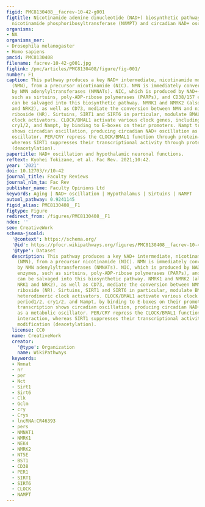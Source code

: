```yaml
---
figid: PMC8130408__facrev-10-42-g001
figtitle: Nicotinamide adenine dinucleotide (NAD+) biosynthetic pathway mediated by
  nicotinamide phosphoribosyltransferase (NAMPT) and circadian NAD+ oscillation
organisms:
- NA
organisms_ner:
- Drosophila melanogaster
- Homo sapiens
pmcid: PMC8130408
filename: facrev-10-42-g001.jpg
figlink: /pmc/articles/PMC8130408/figure/fig-001/
number: F1
caption: This pathway produces a key NAD+ intermediate, nicotinamide mononucleotide
  (NMN), from a precursor nicotinamide (NIC). NMN is immediately converted to NAD+
  by NMN adenylyltransferases (NMNATs). NIC, which is produced by NAD+-consuming enzymes,
  such as sirtuins, poly-ADP-ribose polymerases (PARPs), and CD38/157 ectoenzymes,
  can be salvaged into this biosynthetic pathway. NMRK1 and NMRK2 (also known as NRK1
  and NRK2), as well as CD73, mediate the conversion between NMN and nicotinamide
  riboside (NR). Sirtuins, SIRT1 and SIRT6 in particular, modulate BMAL1/CLOCK, heterodimeric
  clock activators. CLOCK/BMAL1 activate various clock genes, including period1/2,
  cry1/2, and Nampt, by binding to E-boxes on their promoters. Nampt transcription
  shows circadian oscillation, producing circadian NAD+ oscillation as a metabolic
  oscillator. PER/CRY repress the CLOCK/BMAL1 function through protein–protein interaction,
  whereas SIRT1 suppresses their transcriptional activity through protein modification
  (deacetylation).
papertitle: NAD+ oscillation and hypothalamic neuronal functions.
reftext: Kyohei Tokizane, et al. Fac Rev. 2021;10:42.
year: '2021'
doi: 10.12703/r/10-42
journal_title: Faculty Reviews
journal_nlm_ta: Fac Rev
publisher_name: Faculty Opinions Ltd
keywords: Aging | NAD+ oscillation | Hypothalamus | Sirtuins | NAMPT
automl_pathway: 0.9241145
figid_alias: PMC8130408__F1
figtype: Figure
redirect_from: /figures/PMC8130408__F1
ndex: ''
seo: CreativeWork
schema-jsonld:
  '@context': https://schema.org/
  '@id': https://pfocr.wikipathways.org/figures/PMC8130408__facrev-10-42-g001.html
  '@type': Dataset
  description: This pathway produces a key NAD+ intermediate, nicotinamide mononucleotide
    (NMN), from a precursor nicotinamide (NIC). NMN is immediately converted to NAD+
    by NMN adenylyltransferases (NMNATs). NIC, which is produced by NAD+-consuming
    enzymes, such as sirtuins, poly-ADP-ribose polymerases (PARPs), and CD38/157 ectoenzymes,
    can be salvaged into this biosynthetic pathway. NMRK1 and NMRK2 (also known as
    NRK1 and NRK2), as well as CD73, mediate the conversion between NMN and nicotinamide
    riboside (NR). Sirtuins, SIRT1 and SIRT6 in particular, modulate BMAL1/CLOCK,
    heterodimeric clock activators. CLOCK/BMAL1 activate various clock genes, including
    period1/2, cry1/2, and Nampt, by binding to E-boxes on their promoters. Nampt
    transcription shows circadian oscillation, producing circadian NAD+ oscillation
    as a metabolic oscillator. PER/CRY repress the CLOCK/BMAL1 function through protein–protein
    interaction, whereas SIRT1 suppresses their transcriptional activity through protein
    modification (deacetylation).
  license: CC0
  name: CreativeWork
  creator:
    '@type': Organization
    name: WikiPathways
  keywords:
  - Nmnat
  - nr
  - per
  - Nct
  - Sirt1
  - Sirt6
  - Clk
  - Gclm
  - cry
  - Crys
  - lncRNA:CR46393
  - pers
  - NMNAT1
  - NMRK1
  - NEK4
  - NMRK2
  - NT5E
  - BST1
  - CD38
  - PER1
  - SIRT1
  - SIRT6
  - CLOCK
  - NAMPT
---
```

